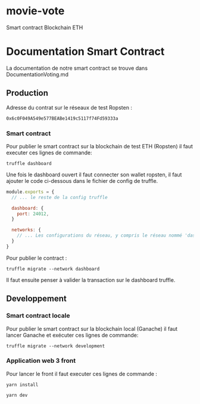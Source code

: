 # movie-vote

Smart contract Blockchain ETH

# Documentation Smart Contract

La documentation de notre smart contract se trouve dans DocumentationVoting.md

## Production

Adresse du contrat sur le réseaux de test Ropsten :
```
0x6c0F049A549e577BEABe1419c5117f74Fd59333a
```

### Smart contract

Pour publier le smart contract sur la blockchain de test ETH (Ropsten) il faut executer ces lignes de commande:

```
truffle dashboard
```

Une fois le dashboard ouvert il faut connecter son wallet ropsten, il faut ajouter le code ci-dessous dans le fichier de config de truffle.

```js
module.exports = {
  // ... le reste de la config truffle

  dashboard: {
    port: 24012,
  }

  networks: {
    // ... Les configurations du réseau, y compris le réseau nommé 'dashboard'
  }
}
```

Pour publier le contract :

```
truffle migrate --network dashboard
```

Il faut ensuite penser à valider la transaction sur le dashboard truffle.

## Developpement

### Smart contract locale

Pour publier le smart contract sur la blockchain local (Ganache) il faut lancer Ganache et exécuter ces lignes de commande:

```
truffle migrate --network development
```

### Application web 3 front

Pour lancer le front il faut executer ces lignes de commande :
```
yarn install
```

```
yarn dev
```
